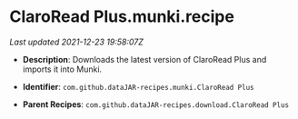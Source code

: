 # ClaroRead Plus.munki.recipe

_Last updated 2021-12-23 19:58:07Z_

- **Description**: Downloads the latest version of ClaroRead Plus and imports it into Munki.

- **Identifier**: `com.github.dataJAR-recipes.munki.ClaroRead Plus`

- **Parent Recipes**: `com.github.dataJAR-recipes.download.ClaroRead Plus`
